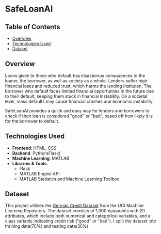 # SafeLoanAI

## Table of Contents
- [Overview](#overview)
- [Technologies Used](#technologies-used)
- [Dataset](#dataset)
## Overview 

Loans given to those who default has disasterous consquences to the loaner, the borrower, as well as society as a whole. Lenders suffer high financial loses and reduced trust, which harms the lending instituion. The borrower who default faces limited financial opportunites in the future due to their default, keeping them stuck in financial instability. On a societal level, mass defaults may cause financial crashes and economic instability. 

SafeLoanAI provides a quick and easy way for lenders and borrowers to check if their loan is considered "good" or "bad", based off how likely it is for the borrower to default.

## Technologies Used

- **Frontend**: HTML, CSS
- **Backend**: Python(Flask)
- **Machine Learning**: MATLAB
- **Libraries & Tools**:
  - Flask
  - MATLAB Engine API
  - MATLAB Statistics and Machine Learning Toolbox

 ## Dataset

This project utilizes the [German Credit Dataset](https://archive.ics.uci.edu/dataset/144/statlog+german+credit+data) from the UCI Machine Learning Repository. The dataset consists of 1,000 datapoints with 20 attributes, which include both numerical and categorical variables, and a class variable indicating credit risk ("good" or "bad"). I split the dataset into training data(70%) and testing data(30%).

